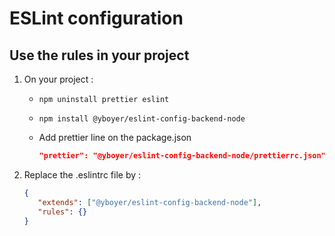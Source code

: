 # ESLint configuration

## Use the rules in your project

1. On your project :
   - `npm uninstall prettier eslint`
   - `npm install @yboyer/eslint-config-backend-node`
   - Add prettier line on the package.json

      ```json
      "prettier": "@yboyer/eslint-config-backend-node/prettierrc.json"
      ```

2. Replace the .eslintrc file by :

   ```json
   {
      "extends": ["@yboyer/eslint-config-backend-node"],
      "rules": {}
   }
   ```
